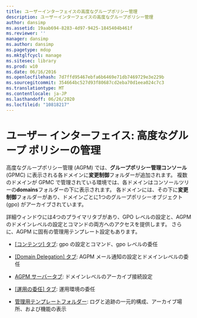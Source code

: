 ```yaml
---
title: ユーザーインターフェイスの高度なグループポリシー管理
description: ユーザーインターフェイスの高度なグループポリシー管理
author: dansimp
ms.assetid: 19aab694-8283-4d97-9425-1845404b461f
ms.reviewer: ''
manager: dansimp
ms.author: dansimp
ms.pagetype: mdop
ms.mktglfcycl: manage
ms.sitesec: library
ms.prod: w10
ms.date: 06/16/2016
ms.openlocfilehash: 7d7ffd95467ebfa6b6469e71db7469729e3e229b
ms.sourcegitcommit: 354664bc527d93f80687cd2eba70d1eea024c7c3
ms.translationtype: MT
ms.contentlocale: ja-JP
ms.lasthandoff: 06/26/2020
ms.locfileid: "10818217"
---
```

# ユーザー インターフェイス: 高度なグループ ポリシーの管理


高度なグループポリシー管理 (AGPM) では、**グループポリシー管理コンソール**(GPMC) に表示される各ドメインに**変更制御**フォルダーが追加されます。 複数のドメインが GPMC で管理されている環境では、各ドメインはコンソールツリーの**domains**フォルダーの下に表示されます。 各ドメインには、その下に**変更制御**フォルダーがあり、ドメインごとに1つのグループポリシーオブジェクト (gpo) がアーカイブされています。

詳細ウィンドウには4つのプライマリタブがあり、GPO レベルの設定と、AGPM のドメインレベルの設定とコマンドの両方へのアクセスを提供します。 さらに、AGPM に固有の管理用テンプレート設定もあります。

-   [[コンテンツ] タブ](contents-tab-agpm30ops.md): gpo の設定とコマンド、gpo レベルの委任

-   [[Domain Delegation] タブ](domain-delegation-tab-agpm30ops.md): AGPM メール通知の設定とドメインレベルの委任

-   [AGPM サーバータブ](agpm-server-tab-agpm30ops.md): ドメインレベルのアーカイブ接続設定

-   [[運用の委任] タブ](production-delegation-tab-agpm30ops.md): 運用環境の委任

-   [管理用テンプレートフォルダー](administrative-templates-folder-agpm30ops.md): ログと追跡の一元的構成、アーカイブ場所、および機能の表示

 

 





